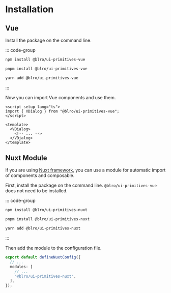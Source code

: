 # Installation

## Vue

Install the package on the command line.

::: code-group

```bash [npm]
npm install @blro/ui-primitives-vue
```

```bash [pnpm]
pnpm install @blro/ui-primitives-vue
```

```bash [yarn]
yarn add @blro/ui-primitives-vue
```

:::

Now you can import Vue components and use them.

```vue
<script setup lang="ts">
import { VDialog } from "@blro/ui-primitives-vue";
</script>

<template>
  <VDialog>
    <!-- ... -->
  </VDialog>
</template>
```

## Nuxt Module

If you are using [Nuxt framework](https://nuxt.com/), you can use a module for automatic import of components and composable.

First, install the package on the command line. `@blro/ui-primitives-vue` does not need to be installed.

::: code-group

```bash [npm]
npm install @blro/ui-primitives-nuxt
```

```bash [pnpm]
pnpm install @blro/ui-primitives-nuxt
```

```bash [yarn]
yarn add @blro/ui-primitives-nuxt
```

:::

Then add the module to the configuration file.

```ts
export default defineNuxtConfig({
  // ...
  modules: [
    // ...
    "@blro/ui-primitives-nuxt",
  ],
});
```
